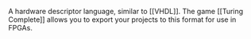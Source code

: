 A hardware descriptor language, similar to [[VHDL]]. The game [[Turing Complete]] allows you to export your projects to this format for use in FPGAs.